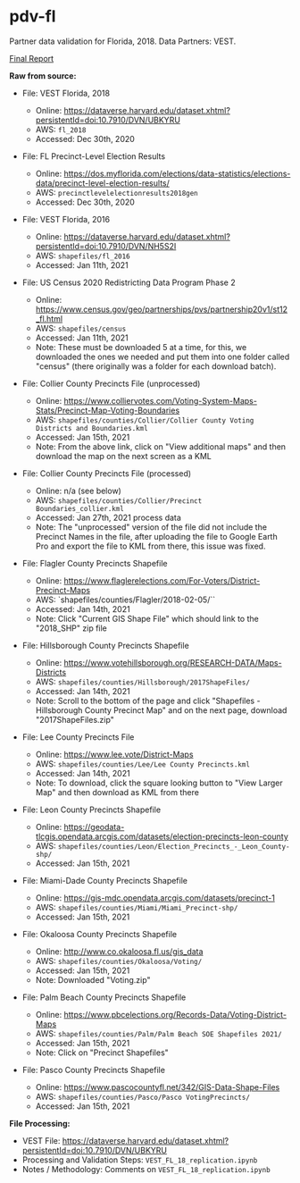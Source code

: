 # pdv-fl  
Partner data validation for Florida, 2018. Data Partners: VEST. 

[Final Report]()

**Raw from source:**
- File: VEST Florida, 2018
  - Online: https://dataverse.harvard.edu/dataset.xhtml?persistentId=doi:10.7910/DVN/UBKYRU
  - AWS: `fl_2018`
  - Accessed: Dec 30th, 2020
 
- File: FL Precinct-Level Election Results
  - Online: https://dos.myflorida.com/elections/data-statistics/elections-data/precinct-level-election-results/
  - AWS: `precinctlevelelectionresults2018gen`
  - Accessed: Dec 30th, 2020
 
- File: VEST Florida, 2016
  - Online: https://dataverse.harvard.edu/dataset.xhtml?persistentId=doi:10.7910/DVN/NH5S2I
  - AWS: `shapefiles/fl_2016`
  - Accessed: Jan 11th, 2021

- File: US Census 2020 Redistricting Data Program Phase 2
  - Online: https://www.census.gov/geo/partnerships/pvs/partnership20v1/st12_fl.html
  - AWS: `shapefiles/census`
  - Accessed: Jan 11th, 2021
  - Note: These must be downloaded 5 at a time, for this, we downloaded the ones we needed and put them into one folder called "census" (there originally was a folder for each download batch).
  
- File: Collier County Precincts File (unprocessed)
  - Online: https://www.colliervotes.com/Voting-System-Maps-Stats/Precinct-Map-Voting-Boundaries
  - AWS: `shapefiles/counties/Collier/Collier County Voting Districts and Boundaries.kml`
  - Accessed: Jan 15th, 2021
  - Note: From the above link, click on "View additional maps" and then download the map on the next screen as a KML
  
- File: Collier County Precincts File (processed)
  - Online: n/a (see below)
  - AWS: `shapefiles/counties/Collier/Precinct Boundaries_collier.kml`
  - Accessed: Jan 27th, 2021 process data
  - Note: The "unprocessed" version of the file did not include the Precinct Names in the file, after uploading the file to Google Earth Pro and export the file to KML from there, this issue was fixed.

- File: Flagler County Precincts Shapefile
  - Online: https://www.flaglerelections.com/For-Voters/District-Precinct-Maps
  - AWS: `shapefiles/counties/Flagler/2018-02-05/``
  - Accessed: Jan 14th, 2021
  - Note: Click "Current GIS Shape File" which should link to the "2018_SHP" zip file
  
- File: Hillsborough County Precincts Shapefile
  - Online: https://www.votehillsborough.org/RESEARCH-DATA/Maps-Districts
  - AWS: `shapefiles/counties/Hillsborough/2017ShapeFiles/`
  - Accessed: Jan 14th, 2021
  - Note: Scroll to the bottom of the page and click "Shapefiles - Hillsborough County Precinct Map" and on the next page, download "2017ShapeFiles.zip"
  
- File: Lee County Precincts File
  - Online: https://www.lee.vote/District-Maps
  - AWS: `shapefiles/counties/Lee/Lee County Precincts.kml`
  - Accessed: Jan 14th, 2021
  - Note: To download, click the square looking button to "View Larger Map" and then download as KML from there

- File: Leon County Precincts Shapefile
  - Online: https://geodata-tlcgis.opendata.arcgis.com/datasets/election-precincts-leon-county
  - AWS: `shapefiles/counties/Leon/Election_Precincts_-_Leon_County-shp/`
  - Accessed: Jan 15th, 2021

- File: Miami-Dade County Precincts Shapefile
  - Online: https://gis-mdc.opendata.arcgis.com/datasets/precinct-1
  - AWS: `shapefiles/counties/Miami/Miami_Precinct-shp/`
  - Accessed: Jan 15th, 2021
  
- File: Okaloosa County Precincts Shapefile
  - Online: http://www.co.okaloosa.fl.us/gis_data
  - AWS: `shapefiles/counties/Okaloosa/Voting/`
  - Accessed: Jan 15th, 2021
  - Note: Downloaded "Voting.zip"
  
- File: Palm Beach County Precincts Shapefile
  - Online: https://www.pbcelections.org/Records-Data/Voting-District-Maps
  - AWS: `shapefiles/counties/Palm/Palm Beach SOE Shapefiles 2021/`
  - Accessed: Jan 15th, 2021
  - Note: Click on "Precinct Shapefiles"
  
- File: Pasco County Precincts Shapefile
  - Online: https://www.pascocountyfl.net/342/GIS-Data-Shape-Files
  - AWS: `shapefiles/counties/Pasco/Pasco VotingPrecincts/`
  - Accessed: Jan 15th, 2021
  
**File Processing:**
- VEST File: https://dataverse.harvard.edu/dataset.xhtml?persistentId=doi:10.7910/DVN/UBKYRU
- Processing and Validation Steps: `VEST_FL_18_replication.ipynb`
- Notes / Methodology: Comments on `VEST_FL_18_replication.ipynb`
